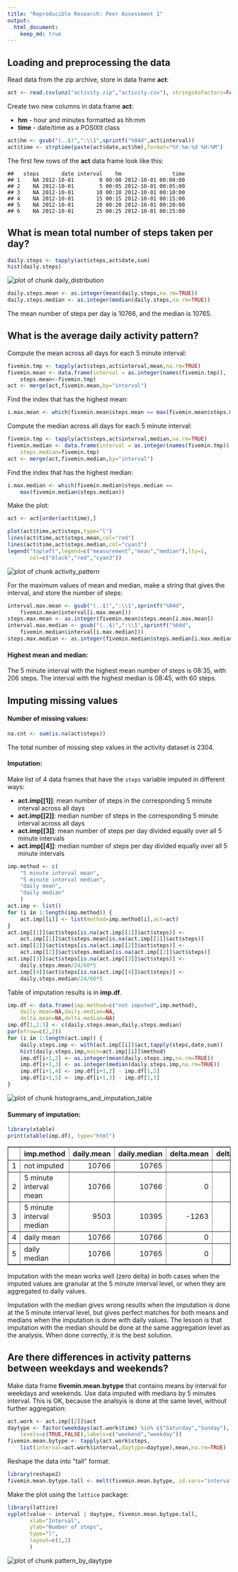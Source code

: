 ```yaml
---
title: "Reproducible Research: Peer Assessment 1"
output: 
  html_document:
    keep_md: true
---
```



## Loading and preprocessing the data

Read data from the zip archive, store in data frame __act__:

```r
act <- read.csv(unz("activity.zip","activity.csv"), stringsAsFactors=FALSE)
```

Create two new columns in data frame __act__:
- __hm__ - hour and minutes formatted as hh:mm
- __time__ - date/time as a POSIXlt class


```r
act$hm <- gsub("(..$)",":\\1",sprintf("%04d",act$interval))
act$time <- strptime(paste(act$date,act$hm),format="%Y-%m-%d %H:%M")
```

The first few rows of the __act__ data frame look like this:

```
##   steps       date interval    hm                time
## 1    NA 2012-10-01        0 00:00 2012-10-01 00:00:00
## 2    NA 2012-10-01        5 00:05 2012-10-01 00:05:00
## 3    NA 2012-10-01       10 00:10 2012-10-01 00:10:00
## 4    NA 2012-10-01       15 00:15 2012-10-01 00:15:00
## 5    NA 2012-10-01       20 00:20 2012-10-01 00:20:00
## 6    NA 2012-10-01       25 00:25 2012-10-01 00:25:00
```


## What is mean total number of steps taken per day?


```r
daily.steps <- tapply(act$steps,act$date,sum)
hist(daily.steps)
```

![plot of chunk daily_distribution](figure/daily_distribution-1.png) 

```r
daily.steps.mean <- as.integer(mean(daily.steps,na.rm=TRUE))
daily.steps.median <- as.integer(median(daily.steps,na.rm=TRUE))
```

The mean number of steps per day is 10766, and the
median is 10765.


## What is the average daily activity pattern?

Compute the mean across all days for each 5 minute interval:

```r
fivemin.tmp <- tapply(act$steps,act$interval,mean,na.rm=TRUE)
fivemin.mean <- data.frame(interval = as.integer(names(fivemin.tmp)),
    steps.mean<-fivemin.tmp)
act <- merge(act,fivemin.mean,by="interval")
```

Find the index that has the highest mean:

```r
i.max.mean <- which(fivemin.mean$steps.mean == max(fivemin.mean$steps.mean))
```

Compute the median across all days for each 5 minute interval:

```r
fivemin.tmp <- tapply(act$steps,act$interval,median,na.rm=TRUE)
fivemin.median <- data.frame(interval = as.integer(names(fivemin.tmp)),
    steps.median=fivemin.tmp)
act <- merge(act,fivemin.median,by="interval")
```

Find the index that has the highest median:

```r
i.max.median <- which(fivemin.median$steps.median ==
    max(fivemin.median$steps.median))
```

Make the plot:

```r
act <- act[order(act$time),]

plot(act$time,act$steps,type="l")
lines(act$time,act$steps.mean,col="red")
lines(act$time,act$steps.median,col="cyan3")
legend("topleft",legend=c("measurement","mean","median"),lty=1,
       col=c("black","red","cyan3"))
```

![plot of chunk activity_pattern](figure/activity_pattern-1.png) 

For the maximum values of mean and median, make a string that gives the interval, and store the number of steps:

```r
interval.max.mean <- gsub("(..$)",":\\1",sprintf("%04d",
    fivemin.mean$interval[i.max.mean]))
steps.max.mean <- as.integer(fivemin.mean$steps.mean[i.max.mean])
interval.max.median <- gsub("(..$)",":\\1",sprintf("%04d",
    fivemin.median$interval[i.max.median]))
steps.max.median <- as.integer(fivemin.median$steps.median[i.max.median])
```

#### Highest mean and median:
The 5 minute interval with the highest mean number of steps is
08:35, with 206 steps. The interval with
the highest median is 08:45, with 60 steps.


## Imputing missing values

#### Number of missing values:


```r
na.cnt <- sum(is.na(act$steps))
```
The total number of missing step values in the activity dataset is
2304.

#### Imputation:

Make list of 4 data frames that have the `steps` variable imputed in different ways:
- __act.imp[[1]]__: mean number of steps in the corresponding 5 minute interval across all days
- __act.imp[[2]]__: median number of steps in the corresponding 5 minute interval across all days
- __act.imp[[3]]__: mean number of steps per day divided equally over all 5 minute intervals
- __act.imp[[4]]__: median number of steps per day divided equally over all 5 minute intervals


```r
imp.method <- c(
    "5 minute interval mean",
    "5 minute interval median",
    "daily mean",
    "daily median"
    )
act.imp <- list()
for (i in 1:length(imp.method)) {
    act.imp[[i]] <- list(method=imp.method[i],act=act)
}
act.imp[[1]]$act$steps[is.na(act.imp[[1]]$act$steps)] <-
    act.imp[[1]]$act$steps.mean[is.na(act.imp[[1]]$act$steps)]
act.imp[[2]]$act$steps[is.na(act.imp[[2]]$act$steps)] <-
    act.imp[[2]]$act$steps.median[is.na(act.imp[[2]]$act$steps)]
act.imp[[3]]$act$steps[is.na(act.imp[[3]]$act$steps)] <-
    daily.steps.mean/24/60*5
act.imp[[4]]$act$steps[is.na(act.imp[[4]]$act$steps)] <-
    daily.steps.median/24/60*5
```

Table of imputation results is in __imp.df__.


```r
imp.df <- data.frame(imp.method=c("not imputed",imp.method),
    daily.mean=NA,daily.median=NA,
    delta.mean=NA,delta.median=NA)
imp.df[1,2:3] <- c(daily.steps.mean,daily.steps.median)
par(mfrow=c(2,2))
for (i in 1:length(act.imp)) {
    daily.steps.imp <- with(act.imp[[i]]$act,tapply(steps,date,sum))
    hist(daily.steps.imp,main=act.imp[[i]]$method)
    imp.df[i+1,2] <- as.integer(mean(daily.steps.imp,na.rm=TRUE))
    imp.df[i+1,3] <- as.integer(median(daily.steps.imp,na.rm=TRUE))
    imp.df[i+1,4] <- imp.df[i+1,2] - imp.df[1,2]
    imp.df[i+1,5] <- imp.df[i+1,3] - imp.df[1,3]
}
```

![plot of chunk histograms_and_imputation_table](figure/histograms_and_imputation_table-1.png) 

#### Summary of imputation:


```r
library(xtable)
print(xtable(imp.df), type="html")
```

<!-- html table generated in R 3.1.2 by xtable 1.7-4 package -->
<!-- Tue Feb  3 14:41:30 2015 -->
<table border=1>
<tr> <th>  </th> <th> imp.method </th> <th> daily.mean </th> <th> daily.median </th> <th> delta.mean </th> <th> delta.median </th>  </tr>
  <tr> <td align="right"> 1 </td> <td> not imputed </td> <td align="right"> 10766 </td> <td align="right"> 10765 </td> <td align="right">  </td> <td align="right">  </td> </tr>
  <tr> <td align="right"> 2 </td> <td> 5 minute interval mean </td> <td align="right"> 10766 </td> <td align="right"> 10766 </td> <td align="right">   0 </td> <td align="right">   1 </td> </tr>
  <tr> <td align="right"> 3 </td> <td> 5 minute interval median </td> <td align="right"> 9503 </td> <td align="right"> 10395 </td> <td align="right"> -1263 </td> <td align="right"> -370 </td> </tr>
  <tr> <td align="right"> 4 </td> <td> daily mean </td> <td align="right"> 10766 </td> <td align="right"> 10766 </td> <td align="right">   0 </td> <td align="right">   1 </td> </tr>
  <tr> <td align="right"> 5 </td> <td> daily median </td> <td align="right"> 10766 </td> <td align="right"> 10765 </td> <td align="right">   0 </td> <td align="right">   0 </td> </tr>
   </table>

Imputation with the mean works well (zero delta) in both cases when the imputed values are granular at the 5 minute interval level, or when they are aggregated to daily values.

Imputation with the median gives wrong results when the imputation is done at the 5 minute interval level, but gives perfect matches for both means and medians when the imputation is done with daily values. The lesson is that imputation with the median should be done at the same aggregation level as the analysis. When done correctly, it is the best solution.


## Are there differences in activity patterns between weekdays and weekends?

Make data frame __fivemin.mean.bytype__ that contains means by interval for weekdays and weekends. Use data imputed with medians by 5 minutes interval. This is OK, because the analsyis is done at the same level, without further aggregation:


```r
act.work <- act.imp[[2]]$act
daytype <- factor(weekdays(act.work$time) %in% c("Saturday","Sunday"),
    levels=c(TRUE,FALSE),labels=c("weekend","weekday"))
fivemin.mean.bytype <- tapply(act.work$steps,
    list(interval=act.work$interval,daytype=daytype),mean,na.rm=TRUE)
```

Reshape the data into "tall" format:


```r
library(reshape2)
fivemin.mean.bytype.tall <- melt(fivemin.mean.bytype, id.vars="interval")
```

Make the plot using the `lattice` package:


```r
library(lattice)
xyplot(value ~ interval | daytype, fivemin.mean.bytype.tall,
       xlab="Interval",
       ylab="Number of steps",
       type="l",
       layout=c(1,2)
       )
```

![plot of chunk pattern_by_daytype](figure/pattern_by_daytype-1.png) 
